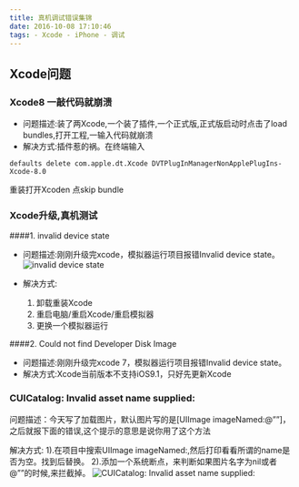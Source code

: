 ```yaml
---
title: 真机调试错误集锦
date: 2016-10-08 17:10:46
tags: - Xcode - iPhone - 调试
---
```


## Xcode问题
### Xcode8 一敲代码就崩溃
- 问题描述:装了两Xcode,一个装了插件,一个正式版,正式版启动时点击了load bundles,打开工程,一输入代码就崩溃
- 解决方式:插件惹的祸。在终端输入
```
defaults delete com.apple.dt.Xcode DVTPlugInManagerNonApplePlugIns-Xcode-8.0
```
重装打开Xcoden 点skip bundle

### Xcode升级,真机测试
####1. invalid device state
- 问题描述:刚刚升级完xcode，模拟器运行项目报错Invalid device state。
![invalid device state](http://ww3.sinaimg.cn/large/65e4f1e6gw1f870kpv27bj20re08ydgj.jpg)

- 解决方式:
    1. 卸载重装Xcode
    2. 重启电脑/重启Xcode/重启模拟器
    3. 更换一个模拟器运行
    
####2. Could not find Developer Disk Image
- 问题描述:刚刚升级完xcode 7，模拟器运行项目报错Invalid device state。
- 解决方式:Xcode当前版本不支持iOS9.1，只好先更新Xcode

### CUICatalog: Invalid asset name supplied:
问题描述：今天写了加载图片，默认图片写的是[UIImage imageNamed:@””]，之后就报下面的错误,这个提示的意思是说你用了这个方法

解决方式:
1).在项目中搜索UIImage imageNamed:,然后打印看看所谓的name是否为空。找到后替换。
2).添加一个系统断点，来判断如果图片名字为nil或者@””的时候,来拦截掉。
![CUICatalog: Invalid asset name supplied:](http://img.blog.csdn.net/20160910101102224?watermark/2/text/aHR0cDovL2Jsb2cuY3Nkbi5uZXQv/font/5a6L5L2T/fontsize/400/fill/I0JBQkFCMA==/dissolve/70/gravity/Center)